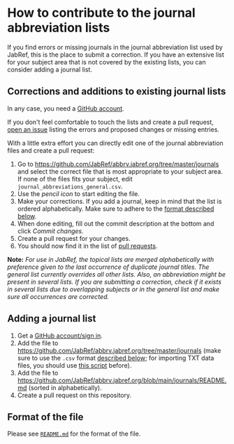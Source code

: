 # How to contribute to the journal abbreviation lists

If you find errors or missing journals in the journal abbreviation list used by JabRef, this is the place to submit a correction.
If you have an extensive list for your subject area that is not covered by the existing lists, you can consider adding a journal list.

## Corrections and additions to existing journal lists

In any case, you need a [GitHub account](https://github.com/login).

If you don't feel comfortable to touch the lists and create a pull request, [open an issue](https://github.com/JabRef/abbrv.jabref.org/issues) listing the errors and proposed changes or missing entries.

With a little extra effort you can directly edit one of the journal abbreviation files and create a pull request:

1. Go to <https://github.com/JabRef/abbrv.jabref.org/tree/master/journals> and select the correct file that is most appropriate to your subject area. If none of the files fits your subject, edit `journal_abbreviations_general.csv`.
2. Use the *pencil icon* to start editing the file.
3. Make your corrections. If you add a journal, keep in mind that the list is ordered alphabetically. Make sure to adhere to the [format described below](#format-of-the-file).
4. When done editing, fill out the commit description at the bottom and click *Commit changes*.
5. Create a pull request for your changes.
6. You should now find it in the list of [pull requests](https://github.com/JabRef/abbrv.jabref.org/pulls).

**Note:** *For use in JabRef, the topical lists are merged alphabetically with preference given to the last occurrence of duplicate journal titles. The general list currently overrides all other lists. Also, an abbreviation might be present in several lists. If you are submitting a correction, check if it exists in several lists due to overlapping subjects or in the general list and make sure all occurrences are corrected.*

## Adding a journal list

1. Get a [GitHub account/sign in](https://github.com/login).
2. Add the file to <https://github.com/JabRef/abbrv.jabref.org/tree/master/journals> (make sure to use the `.csv` format [described below](#format-of-the-file); for importing TXT data files, you should use [this script](scripts/convert_txt2csv.py) before).
3. Add the file to <https://github.com/JabRef/abbrv.jabref.org/blob/main/journals/README.md> (sorted in alphabetically).
4. Create a pull request on this repository.

## Format of the file

Please see [`README.md`](./README.md) for the format of the file.
